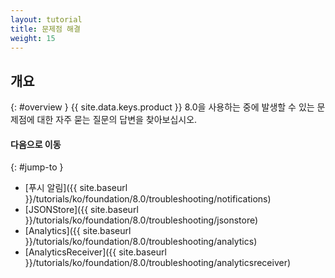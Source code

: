 ```yaml
---
layout: tutorial
title: 문제점 해결
weight: 15
---
```

<!-- NLS_CHARSET=UTF-8 -->
## 개요
{: #overview }
{{ site.data.keys.product }} 8.0을 사용하는 중에 발생할 수 있는 문제점에 대한 자주 묻는 질문의 답변을 찾아보십시오.

#### 다음으로 이동
{: #jump-to }
* [푸시 알림]({{ site.baseurl }}/tutorials/ko/foundation/8.0/troubleshooting/notifications)
* [JSONStore]({{ site.baseurl }}/tutorials/ko/foundation/8.0/troubleshooting/jsonstore)
* [Analytics]({{ site.baseurl }}/tutorials/ko/foundation/8.0/troubleshooting/analytics)
* [AnalyticsReceiver]({{ site.baseurl }}/tutorials/ko/foundation/8.0/troubleshooting/analyticsreceiver)

